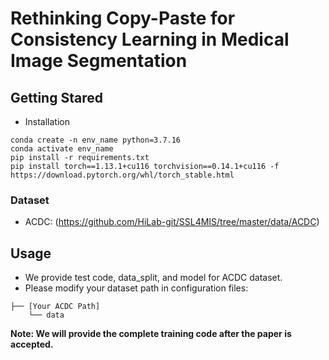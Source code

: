 # Rethinking Copy-Paste for Consistency Learning in Medical Image Segmentation

## Getting Stared
* Installation
```
conda create -n env_name python=3.7.16
conda activate env_name
pip install -r requirements.txt
pip install torch==1.13.1+cu116 torchvision==0.14.1+cu116 -f https://download.pytorch.org/whl/torch_stable.html
```

### Dataset

- ACDC: (https://github.com/HiLab-git/SSL4MIS/tree/master/data/ACDC)


## Usage
* We provide test code, data_split, and model for ACDC dataset.
* Please modify your dataset path in configuration files:
```
├── [Your ACDC Path]
    └── data
```
**Note: We will provide the complete training code after the paper is accepted.**
